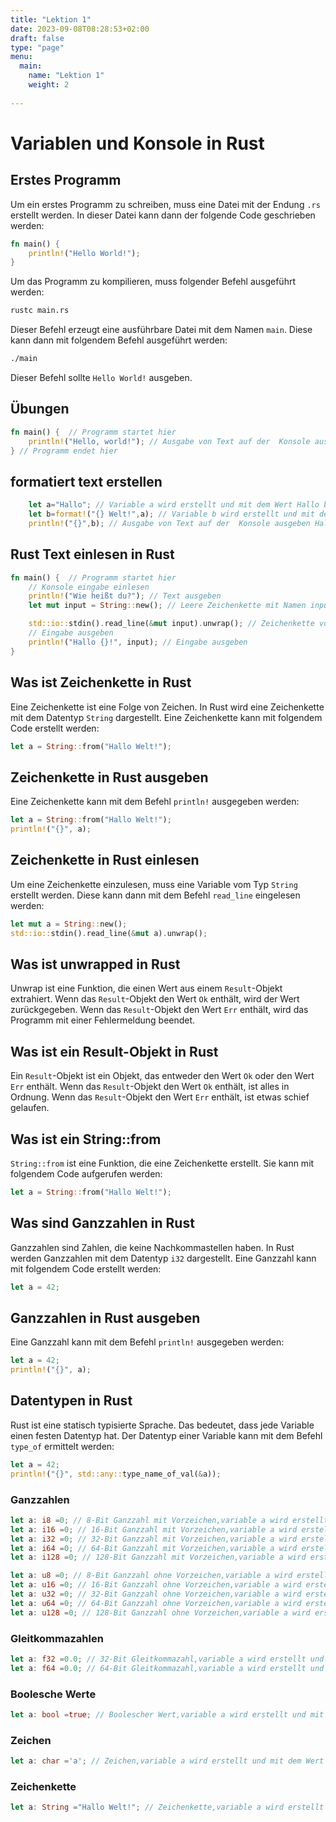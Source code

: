 ```yaml
---
title: "Lektion 1"
date: 2023-09-08T08:28:53+02:00
draft: false
type: "page"
menu: 
  main:
    name: "Lektion 1"
    weight: 2
    
---
```

# Variablen und Konsole in Rust
## Erstes Programm

Um ein erstes Programm zu schreiben, muss eine Datei mit der Endung `.rs` erstellt werden. In dieser Datei kann dann der folgende Code geschrieben werden:
```rust
fn main() {
    println!("Hello World!");
}
```
Um das Programm zu kompilieren, muss folgender Befehl ausgeführt werden:
```bash
rustc main.rs
```
Dieser Befehl erzeugt eine ausführbare Datei mit dem Namen `main`. Diese kann dann mit folgendem Befehl ausgeführt werden:
```bash
./main
```
Dieser Befehl sollte `Hello World!` ausgeben.



## Übungen
```rust
fn main() {  // Programm startet hier
    println!("Hello, world!"); // Ausgabe von Text auf der  Konsole ausgeben Hello, world!
} // Programm endet hier
```

## formatiert text erstellen
```rust
    let a="Hallo"; // Variable a wird erstellt und mit dem Wert Hallo belegt
    let b=format!("{} Welt!",a); // Variable b wird erstellt und mit dem Wert Hallo Welt! belegt
    println!("{}",b); // Ausgabe von Text auf der  Konsole ausgeben Hallo Welt!
```
## Rust Text einlesen in Rust
```rust
fn main() {  // Programm startet hier
    // Konsole eingabe einlesen
    println!("Wie heißt du?"); // Text ausgeben
    let mut input = String::new(); // Leere Zeichenkette mit Namen input erstellen und veränderbar machen

    std::io::stdin().read_line(&mut input).unwrap(); // Zeichenkette von der Konsole einlesen und in input speichern
    // Eingabe ausgeben
    println!("Hallo {}!", input); // Eingabe ausgeben
}
```

## Was ist Zeichenkette in Rust
Eine Zeichenkette ist eine Folge von Zeichen. In Rust wird eine Zeichenkette mit dem Datentyp `String` dargestellt. Eine Zeichenkette kann mit folgendem Code erstellt werden:
```rust
let a = String::from("Hallo Welt!");
```

## Zeichenkette in Rust ausgeben

Eine Zeichenkette kann mit dem Befehl `println!` ausgegeben werden:
```rust
let a = String::from("Hallo Welt!");
println!("{}", a);
```

## Zeichenkette in Rust einlesen
Um eine Zeichenkette einzulesen, muss eine Variable vom Typ `String` erstellt werden. Diese kann dann mit dem Befehl `read_line` eingelesen werden:
```rust
let mut a = String::new();
std::io::stdin().read_line(&mut a).unwrap();
```
## Was ist unwrapped in Rust
Unwrap ist eine Funktion, die einen Wert aus einem `Result`-Objekt extrahiert. Wenn das `Result`-Objekt den Wert `Ok` enthält, wird der Wert zurückgegeben. Wenn das `Result`-Objekt den Wert `Err` enthält, wird das Programm mit einer Fehlermeldung beendet.

## Was ist ein Result-Objekt in Rust
Ein `Result`-Objekt ist ein Objekt, das entweder den Wert `Ok` oder den Wert `Err` enthält. Wenn das `Result`-Objekt den Wert `Ok` enthält, ist alles in Ordnung. Wenn das `Result`-Objekt den Wert `Err` enthält, ist etwas schief gelaufen.

## Was ist ein String::from
`String::from` ist eine Funktion, die eine Zeichenkette erstellt. Sie kann mit folgendem Code aufgerufen werden:
```rust
let a = String::from("Hallo Welt!");
```

## Was sind Ganzzahlen in Rust
Ganzzahlen sind Zahlen, die keine Nachkommastellen haben. In Rust werden Ganzzahlen mit dem Datentyp `i32` dargestellt. Eine Ganzzahl kann mit folgendem Code erstellt werden:
```rust
let a = 42;
```

## Ganzzahlen in Rust ausgeben
Eine Ganzzahl kann mit dem Befehl `println!` ausgegeben werden:
```rust
let a = 42;
println!("{}", a);
```
## Datentypen in Rust

Rust ist eine statisch typisierte Sprache. Das bedeutet, dass jede Variable einen festen Datentyp hat. Der Datentyp einer Variable kann mit dem Befehl `type_of` ermittelt werden:
```rust
let a = 42;
println!("{}", std::any::type_name_of_val(&a));
```
### Ganzzahlen
```rust
let a: i8 =0; // 8-Bit Ganzzahl mit Vorzeichen,variable a wird erstellt und mit dem Wert 0 belegt
let a: i16 =0; // 16-Bit Ganzzahl mit Vorzeichen,variable a wird erstellt und mit dem Wert 0 belegt
let a: i32 =0; // 32-Bit Ganzzahl mit Vorzeichen,variable a wird erstellt und mit dem Wert 0 belegt
let a: i64 =0; // 64-Bit Ganzzahl mit Vorzeichen,variable a wird erstellt und mit dem Wert 0 belegt
let a: i128 =0; // 128-Bit Ganzzahl mit Vorzeichen,variable a wird erstellt und mit dem Wert 0 belegt

let a: u8 =0; // 8-Bit Ganzzahl ohne Vorzeichen,variable a wird erstellt und mit dem Wert 0 belegt
let a: u16 =0; // 16-Bit Ganzzahl ohne Vorzeichen,variable a wird erstellt und mit dem Wert 0 belegt
let a: u32 =0; // 32-Bit Ganzzahl ohne Vorzeichen,variable a wird erstellt und mit dem Wert 0 belegt
let a: u64 =0; // 64-Bit Ganzzahl ohne Vorzeichen,variable a wird erstellt und mit dem Wert 0 belegt
let a: u128 =0; // 128-Bit Ganzzahl ohne Vorzeichen,variable a wird erstellt und mit dem Wert 0 belegt
```
### Gleitkommazahlen
```rust
let a: f32 =0.0; // 32-Bit Gleitkommazahl,variable a wird erstellt und mit dem Wert 0.0 belegt
let a: f64 =0.0; // 64-Bit Gleitkommazahl,variable a wird erstellt und mit dem Wert 0.0 belegt
```
### Boolesche Werte
```rust
let a: bool =true; // Boolescher Wert,variable a wird erstellt und mit dem Wert true belegt
```
### Zeichen
```rust
let a: char ='a'; // Zeichen,variable a wird erstellt und mit dem Wert a belegt
```
### Zeichenkette
```rust
let a: String ="Hallo Welt!"; // Zeichenkette,variable a wird erstellt und mit dem Wert Hallo Welt! belegt
```

